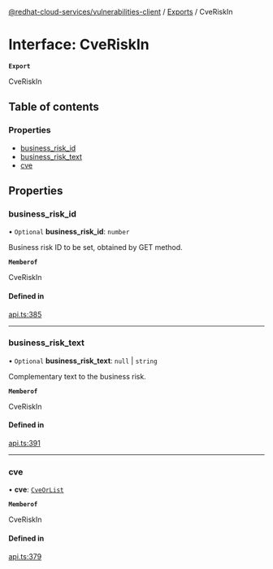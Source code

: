 [@redhat-cloud-services/vulnerabilities-client](../README.md) / [Exports](../modules.md) / CveRiskIn

# Interface: CveRiskIn

**`Export`**

CveRiskIn

## Table of contents

### Properties

- [business\_risk\_id](CveRiskIn.md#business_risk_id)
- [business\_risk\_text](CveRiskIn.md#business_risk_text)
- [cve](CveRiskIn.md#cve)

## Properties

### business\_risk\_id

• `Optional` **business\_risk\_id**: `number`

Business risk ID to be set, obtained by GET method.

**`Memberof`**

CveRiskIn

#### Defined in

[api.ts:385](https://github.com/RedHatInsights/javascript-clients/blob/main/packages/vulnerabilities/api.ts#L385)

___

### business\_risk\_text

• `Optional` **business\_risk\_text**: ``null`` \| `string`

Complementary text to the business risk.

**`Memberof`**

CveRiskIn

#### Defined in

[api.ts:391](https://github.com/RedHatInsights/javascript-clients/blob/main/packages/vulnerabilities/api.ts#L391)

___

### cve

• **cve**: [`CveOrList`](../modules.md#cveorlist)

**`Memberof`**

CveRiskIn

#### Defined in

[api.ts:379](https://github.com/RedHatInsights/javascript-clients/blob/main/packages/vulnerabilities/api.ts#L379)
